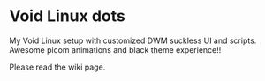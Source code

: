 # Void Linux dots

My Void Linux setup with customized DWM suckless UI and scripts. Awesome picom animations and black theme experience!!

Please read the wiki page.
